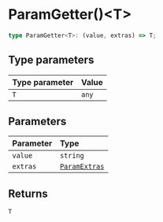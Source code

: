 # ParamGetter()\<T\>

```ts
type ParamGetter<T>: (value, extras) => T;
```

## Type parameters

| Type parameter | Value |
| :------ | :------ |
| `T` | `any` |

## Parameters

| Parameter | Type |
| :------ | :------ |
| `value` | `string` |
| `extras` | [`ParamExtras`](ParamExtras) |

## Returns

`T`
